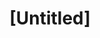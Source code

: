 ---
pid: MX19
title: "[Untitled]"
location_transcription: 
zipcode: '19143'
outside_phl: 
neighborhood: University City
age: '32'
age_range: 30-39
instagram: 
image_file_name: MX_19.jpg
proposal_transcription: We should have monuments that honor our working-class + black
  history since thats what Philly is known for
topic: African Americans,History,Industrial,Philadelphia
topic_summary: 0, 0, 0, 0
type: Other No Form
keywords_other: 
credit: Jen Ayres
image_labels: 
twitter: 
facebook: 
permalink: "/monuments/mx19/"
layout: item-page
---